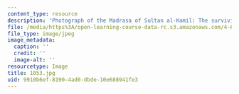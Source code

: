 ```yaml
---
content_type: resource
description: 'Photograph of the Madrasa of Sultan al-Kamil: The surviving iwan.'
file: /media/https%3A/open-learning-course-data-rc.s3.amazonaws.com/4-615-the-architecture-of-cairo-spring-2002/9910b6ef81904ad0dbde10e688941fe3_1053.jpg
file_type: image/jpeg
image_metadata:
  caption: ''
  credit: ''
  image-alt: ''
resourcetype: Image
title: 1053.jpg
uid: 9910b6ef-8190-4ad0-dbde-10e688941fe3
---
```

